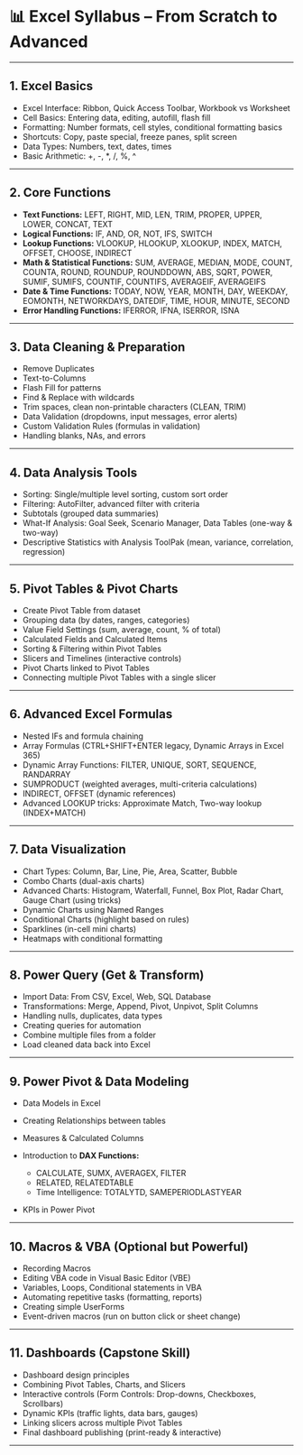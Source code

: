 # 📊 Excel Syllabus – From Scratch to Advanced

---

## **1. Excel Basics**

* Excel Interface: Ribbon, Quick Access Toolbar, Workbook vs Worksheet
* Cell Basics: Entering data, editing, autofill, flash fill
* Formatting: Number formats, cell styles, conditional formatting basics
* Shortcuts: Copy, paste special, freeze panes, split screen
* Data Types: Numbers, text, dates, times
* Basic Arithmetic: +, -, \*, /, %, ^

---

## **2. Core Functions**

* **Text Functions:** LEFT, RIGHT, MID, LEN, TRIM, PROPER, UPPER, LOWER, CONCAT, TEXT
* **Logical Functions:** IF, AND, OR, NOT, IFS, SWITCH
* **Lookup Functions:** VLOOKUP, HLOOKUP, XLOOKUP, INDEX, MATCH, OFFSET, CHOOSE, INDIRECT
* **Math & Statistical Functions:** SUM, AVERAGE, MEDIAN, MODE, COUNT, COUNTA, ROUND, ROUNDUP, ROUNDDOWN, ABS, SQRT, POWER, SUMIF, SUMIFS, COUNTIF, COUNTIFS, AVERAGEIF, AVERAGEIFS
* **Date & Time Functions:** TODAY, NOW, YEAR, MONTH, DAY, WEEKDAY, EOMONTH, NETWORKDAYS, DATEDIF, TIME, HOUR, MINUTE, SECOND
* **Error Handling Functions:** IFERROR, IFNA, ISERROR, ISNA

---

## **3. Data Cleaning & Preparation**

* Remove Duplicates
* Text-to-Columns
* Flash Fill for patterns
* Find & Replace with wildcards
* Trim spaces, clean non-printable characters (CLEAN, TRIM)
* Data Validation (dropdowns, input messages, error alerts)
* Custom Validation Rules (formulas in validation)
* Handling blanks, NAs, and errors

---

## **4. Data Analysis Tools**

* Sorting: Single/multiple level sorting, custom sort order
* Filtering: AutoFilter, advanced filter with criteria
* Subtotals (grouped data summaries)
* What-If Analysis: Goal Seek, Scenario Manager, Data Tables (one-way & two-way)
* Descriptive Statistics with Analysis ToolPak (mean, variance, correlation, regression)

---

## **5. Pivot Tables & Pivot Charts**

* Create Pivot Table from dataset
* Grouping data (by dates, ranges, categories)
* Value Field Settings (sum, average, count, % of total)
* Calculated Fields and Calculated Items
* Sorting & Filtering within Pivot Tables
* Slicers and Timelines (interactive controls)
* Pivot Charts linked to Pivot Tables
* Connecting multiple Pivot Tables with a single slicer

---

## **6. Advanced Excel Formulas**

* Nested IFs and formula chaining
* Array Formulas (CTRL+SHIFT+ENTER legacy, Dynamic Arrays in Excel 365)
* Dynamic Array Functions: FILTER, UNIQUE, SORT, SEQUENCE, RANDARRAY
* SUMPRODUCT (weighted averages, multi-criteria calculations)
* INDIRECT, OFFSET (dynamic references)
* Advanced LOOKUP tricks: Approximate Match, Two-way lookup (INDEX+MATCH)

---

## **7. Data Visualization**

* Chart Types: Column, Bar, Line, Pie, Area, Scatter, Bubble
* Combo Charts (dual-axis charts)
* Advanced Charts: Histogram, Waterfall, Funnel, Box Plot, Radar Chart, Gauge Chart (using tricks)
* Dynamic Charts using Named Ranges
* Conditional Charts (highlight based on rules)
* Sparklines (in-cell mini charts)
* Heatmaps with conditional formatting

---

## **8. Power Query (Get & Transform)**

* Import Data: From CSV, Excel, Web, SQL Database
* Transformations: Merge, Append, Pivot, Unpivot, Split Columns
* Handling nulls, duplicates, data types
* Creating queries for automation
* Combine multiple files from a folder
* Load cleaned data back into Excel

---

## **9. Power Pivot & Data Modeling**

* Data Models in Excel
* Creating Relationships between tables
* Measures & Calculated Columns
* Introduction to **DAX Functions:**

  * CALCULATE, SUMX, AVERAGEX, FILTER
  * RELATED, RELATEDTABLE
  * Time Intelligence: TOTALYTD, SAMEPERIODLASTYEAR
* KPIs in Power Pivot

---

## **10. Macros & VBA (Optional but Powerful)**

* Recording Macros
* Editing VBA code in Visual Basic Editor (VBE)
* Variables, Loops, Conditional statements in VBA
* Automating repetitive tasks (formatting, reports)
* Creating simple UserForms
* Event-driven macros (run on button click or sheet change)

---

## **11. Dashboards (Capstone Skill)**

* Dashboard design principles
* Combining Pivot Tables, Charts, and Slicers
* Interactive controls (Form Controls: Drop-downs, Checkboxes, Scrollbars)
* Dynamic KPIs (traffic lights, data bars, gauges)
* Linking slicers across multiple Pivot Tables
* Final dashboard publishing (print-ready & interactive)

---
